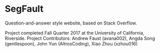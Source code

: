 # SegFault
Question-and-answer style website, based on Stack Overflow.

Project completed Fall Quarter 2017 at the University of California, Riverside.
Project Contributors: Andrew Faust (avana002), Angda Song (gentlespoon), John Yun (AltrosCoding), Xiao Zhou (xzhou016)
